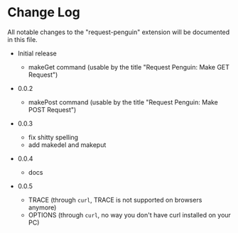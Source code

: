# Change Log

All notable changes to the "request-penguin" extension will be documented in this file.



- Initial release
    - makeGet command (usable by the title "Request Penguin: Make GET Request")
- 0.0.2
    - makePost command (usable by the title "Request Penguin: Make POST Request")
    
- 0.0.3
    - fix shitty spelling
    - add makedel and makeput
- 0.0.4
    - docs

- 0.0.5
    - TRACE (through `curl`, TRACE is not supported on browsers anymore)
    - OPTIONS (through `curl`, no way you don't have curl installed on your PC)